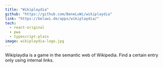 ```yaml
---
title: "Wikiplaydia"
github: "https://github.com/BeneLuWi/wikiplaydia"
link: "https://beluwi.de/apps/wikiplaydia/"
tech:
  - react-original
  - pwa
  - typescript-plain
image: wikiplaydia-logo.jpg
---
```


Wikiplaydia is a game in the semantic web of Wikipedia. Find a certain entry only using internal links.
